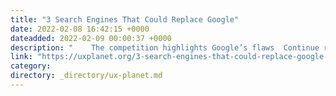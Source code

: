 ```yaml
---
title: "3 Search Engines That Could Replace Google"
date: 2022-02-08 16:42:15 +0000
dateadded: 2022-02-09 00:00:37 +0000
description: "    The competition highlights Google’s flaws  Continue reading on UX Planet »  "
link: "https://uxplanet.org/3-search-engines-that-could-replace-google-5acd2f356378?source=rss----819cc2aaeee0---4"
category:
directory: _directory/ux-planet.md
---
```

